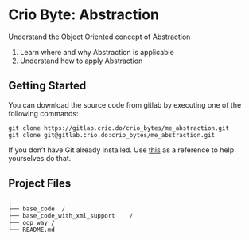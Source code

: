 # Crio Byte: Abstraction

Understand the Object Oriented concept of Abstraction
1. Learn where and why Abstraction is applicable
2. Understand how to apply Abstraction

## Getting Started
You can download the source code from gitlab by executing one of the following commands:
```
git clone https://gitlab.crio.do/crio_bytes/me_abstraction.git
git clone git@gitlab.crio.do:crio_bytes/me_abstraction.git
```

If you don’t have Git already installed. Use [this](https://www.linode.com/docs/development/version-control/how-to-install-git-on-linux-mac-and-windows/) as a reference to help yourselves do that.


## Project Files

    .
    ├── base_code  /                  
    ├── base_code_with_xml_support    /                  
    ├── oop_way /             
    └── README.md
